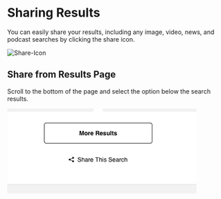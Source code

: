 # Sharing Results

You can easily share your results, including any image, video, news, and podcast searches by clicking the share icon.

![Share-Icon](https://github.com/user-attachments/assets/d2258c39-f87c-4a70-9821-1c0c2047c851)

## Share from Results Page

Scroll to the bottom of the page and select the option below the search results.

![Share From Results](media/share_results_search.png)
